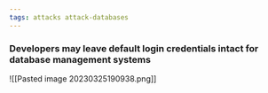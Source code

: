 ```yaml
---
tags: attacks attack-databases
---
```


### Developers may leave default login credentials intact for database management systems

![[Pasted image 20230325190938.png]]